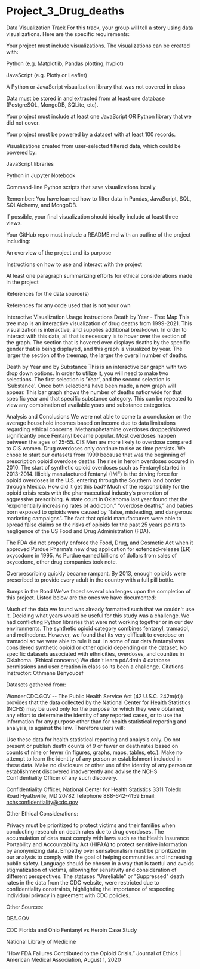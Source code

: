 # Project_3_Drug_deaths
Data Visualization Track
For this track, your group will tell a story using data visualizations. Here are the specific requirements:

Your project must include visualizations. The visualizations can be created with:

Python (e.g. Matplotlib, Pandas plotting, hvplot)

JavaScript (e.g. Plotly or Leaflet)

A Python or JavaScript visualization library that was not covered in class

Data must be stored in and extracted from at least one database (PostgreSQL, MongoDB, SQLite, etc).

Your project must include at least one JavaScript OR Python library that we did not cover.

Your project must be powered by a dataset with at least 100 records.

Visualizations created from user-selected filtered data, which could be powered by:

JavaScript libraries

Python in Jupyter Notebook

Command-line Python scripts that save visualizations locally

Remember: You have learned how to filter data in Pandas, JavaScript, SQL, SQLAlchemy, and MongoDB.

If possible, your final visualization should ideally include at least three views.

Your GitHub repo must include a README.md with an outline of the project including:

An overview of the project and its purpose

Instructions on how to use and interact with the project

At least one paragraph summarizing efforts for ethical considerations made in the project

References for the data source(s)

References for any code used that is not your own

Interactive Visualization Usage Instructions
Death by Year - Tree Map
This tree map is an interactive visualization of drug deaths from 1999-2021. This visualization is interactive, and supplies additional breakdown. In order to interact with this data, all that is necessary is to hover over the section of the graph. The section that is hovered over displays deaths by the specific gender that is being displayed, and this graph is visualized by year. The larger the section of the treemap, the larger the overall number of deaths.

Death by Year and by Substance
This is an interactive bar graph with two drop down options. In order to utilize it, you will need to make two selections. The first selection is 'Year', and the second selection is 'Substance'. Once both selections have been made, a new graph will appear. This bar graph shows the number of deaths nationwide for that specific year and that specific substance category. This can be repeated to view any combination of available years and substance categories.

Analysis and Conclusions
We were not able to come to a conclusion on the average household incomes based on income due to data limitations regarding ethical concerns.
Methamphetamine overdoses dropped/slowed significantly once Fentanyl became popular.
Most overdoses happen between the ages of 25-55.
CIS Men are more likely to overdose compared to CIS women.
Drug overdoses only continue to rise as time persists.
We chose to start our datasets from 1999 because that was the beginning of prescription opioid overdose deaths
The rise in heroin overdoses occured in 2010.
The start of synthetic opioid overdoses such as Fentanyl started in 2013-2014.
Illicitly manufactured fentanyl (IMF) is the driving force for opioid overdoses in the U.S. entering through the Southern land border through Mexico.
How did it get this bad?
Much of the responsibility for the opioid crisis rests with the pharmaceutical industry’s promotion of aggressive prescribing. A state court in Oklahoma last year found that the “exponentially increasing rates of addiction,” “overdose deaths,” and babies born exposed to opioids were caused by “false, misleading, and dangerous marketing campaigns”. The fact that opioid manufacturers were able to spread false claims on the risks of opioids for the past 25 years points to negligence of the US Food and Drug Administration (FDA).

The FDA did not properly enforce the Food, Drug, and Cosmetic Act when it approved Purdue Pharma’s new drug application for extended-release (ER) oxycodone in 1995. As Purdue earned billions of dollars from sales of oxycodone, other drug companies took note.

Overprescribing quickly became rampant. By 2013, enough opioids were prescribed to provide every adult in the country with a full pill bottle.

Bumps in the Road
We've faced several challenges upon the completion of this project. Listed below are the ones we have documented:

Much of the data we found was already formatted such that we couldn't use it.
Deciding what years would be useful for this study was a challenge.
We had conflicting Python libraries that were not working together or in our dev environments.
The synthetic opioid category combines fentanyl, tramadol, and methodone. However, we found that its very difficult to overdose on tramadol so we were able to rule it out.
In some of our data fentanyl was considered synthetic opioid or other opioid depending on the dataset.
No specific datasets associated with ethnicities, overdoses, and counties in Oklahoma. (Ethical concerns)
We didn't learn pdAdmin 4 database permissions and user creation in class so its been a challenge.
Citations
Instructor: Othmane Benyoucef

Datasets gathered from:

Wonder.CDC.GOV -- The Public Health Service Act (42 U.S.C. 242m(d)) provides that the data collected by the National Center for Health Statistics (NCHS) may be used only for the purpose for which they were obtained; any effort to determine the identity of any reported cases, or to use the information for any purpose other than for health statistical reporting and analysis, is against the law. Therefore users will:

Use these data for health statistical reporting and analysis only. Do not present or publish death counts of 9 or fewer or death rates based on counts of nine or fewer (in figures, graphs, maps, tables, etc.). Make no attempt to learn the identity of any person or establishment included in these data. Make no disclosure or other use of the identity of any person or establishment discovered inadvertently and advise the NCHS Confidentiality Officer of any such discovery.

Confidentiality Officer, National Center for Health Statistics 3311 Toledo Road Hyattsville, MD 20782 Telephone 888-642-4159 Email: nchsconfidentiality@cdc.gov

Other Ethical Considerations:

Privacy must be prioritized to protect victims and their families when conducting research on death rates due to drug overdoses. The accumulation of data must comply with laws such as the Health Insurance Portability and Accountability Act (HIPAA) to protect sensitive information by anonymizing data. Empathy over sensationalism must be prioritized in our analysis to comply with the goal of helping communities and increasing public safety. Language should be chosen in a way that is tactful and avoids stigmatization of victims, allowing for sensitivity and consideration of different perspectives. The statuses "Unreliable" or "Suppressed" death rates in the data from the CDC website, were restricted due to confidentiality constraints, highlighting the importance of respecting individual privacy in agreement with CDC policies.

Other Sources:

DEA.GOV

CDC Florida and Ohio Fentanyl vs Heroin Case Study

National Library of Medicine

“How FDA Failures Contributed to the Opioid Crisis.” Journal of Ethics | American Medical Association, August 1, 2020
